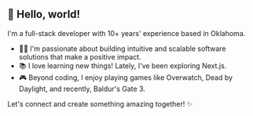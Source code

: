 ## 👋 Hello, world!

I'm a full-stack developer with 10+ years' experience based in Oklahoma.

* 🧑‍💻 I'm passionate about building intuitive and scalable software solutions that make a positive impact.
* 📚 I love learning new things! Lately, I've been exploring Next.js.
* 🎮 Beyond coding, I enjoy playing games like Overwatch, Dead by Daylight, and recently, Baldur's Gate 3.

Let's connect and create something amazing together! ✨
